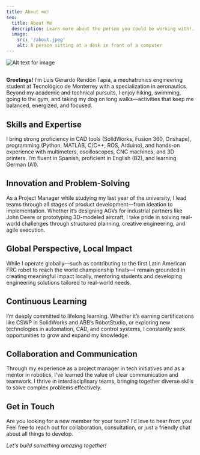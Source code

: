 ```yaml
---
title: About me!
seo:
  title: About Me
  description: Learn more about the person you could be working with!.
  image:
    src: '/about.jpeg'
    alt: A person sitting at a desk in front of a computer
---
```


<img src="/about.jpg" alt="Alt text for image" class="w-48 sm:w-64 md:w-80 lg:w-96 mx-auto rounded-lg" />


## 

**Greetings!** I’m Luis Gerardo Rendón Tapia, a mechatronics engineering student at Tecnológico de Monterrey with a specialization in aeronautics. Beyond my academic and technical pursuits, I enjoy hiking, swimming, going to the gym, and taking my dog on long walks—activities that keep me balanced, energized, and focused.

## Skills and Expertise

I bring strong proficiency in CAD tools (SolidWorks, Fusion 360, Onshape), programming (Python, MATLAB, C/C++, ROS, Arduino), and hands-on experience with multimeters, oscilloscopes, CNC machines, and 3D printers. I’m fluent in Spanish, proficient in English (B2), and learning German (A1).

## Innovation and Problem-Solving

As a Project Manager while studying my last year of the university, I lead teams through all stages of product development—from ideation to implementation. Whether it’s designing AGVs for industrial partners like John Deere or prototyping 3D-modeled aircraft, I take pride in solving real-world challenges through structured planning, creative engineering, and agile execution.

## Global Perspective, Local Impact

While I operate globally—such as contributing to the first Latin American FRC robot to reach the world championship finals—I remain grounded in creating meaningful impact locally, mentoring students and developing engineering solutions tailored to real-world needs.

## Continuous Learning

I’m deeply committed to lifelong learning. Whether it’s earning certifications like CSWP in SolidWorks and ABB’s RobotStudio, or exploring new technologies in automation, CAD, and control systems, I constantly seek opportunities to grow and expand my knowledge.

## Collaboration and Communication

Through my experience as a project manager in tech initiatives and as a mentor in robotics, I’ve learned the value of clear communication and teamwork. I thrive in interdisciplinary teams, bringing together diverse skills to solve complex problems effectively.

## Get in Touch

Are you looking for a new member for your team? I'd love to hear from you! Feel free to reach out for collaboration, consultation, or just a friendly chat about all things to develop.

_Let's build something amazing together!_
